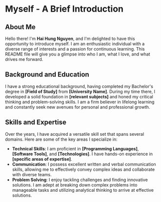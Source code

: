 
# Myself - A Brief Introduction

## About Me
Hello there! I'm **Hai Hung Nguyen**, and I'm delighted to have this opportunity to introduce myself. I am an enthusiastic individual with a diverse range of interests and a passion for continuous learning. This README file will give you a glimpse into who I am, what I love, and what drives me forward.

## Background and Education
I have a strong educational background, having completed my Bachelor's degree in **[Field of Study]** from **[University Name]**. During my time there, I developed a solid foundation in **[relevant subjects]** and honed my critical thinking and problem-solving skills. I am a firm believer in lifelong learning and constantly seek new avenues for personal and professional growth.

## Skills and Expertise
Over the years, I have acquired a versatile skill set that spans several domains. Here are some of the key areas I specialize in:

- **Technical Skills**: I am proficient in **[Programming Languages]**, **[Software Tools]**, and **[Technologies]**. I have hands-on experience in **[specific areas of expertise]**.
- **Communication**: I possess excellent written and verbal communication skills, allowing me to effectively convey complex ideas and collaborate with diverse teams.
- **Problem Solving**: I enjoy tackling challenges and finding innovative solutions. I am adept at breaking down complex problems into manageable tasks and utilizing analytical thinking to arrive at effective solutions.






